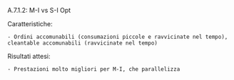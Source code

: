 A.7.1.2: M-I vs S-I Opt

Caratteristiche:

	- Ordini accomunabili (consumazioni piccole e ravvicinate nel tempo), cleantable accomunabili (ravvicinate nel tempo)
	
Risultati attesi:
	
	- Prestazioni molto migliori per M-I, che parallelizza